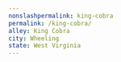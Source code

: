 ```yaml
---
﻿nonslashpermalink: king-cobra
permalink: /king-cobra/
alley: King Cobra
city: Wheeling
state: West Virginia
---
```

